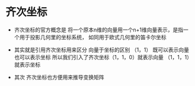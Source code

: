# 齐次坐标

* 齐次坐标的官方概念是 将一个原本n维的向量用一个n+1维向量表示，是指一个用于投影几何里的坐标系统， 如同用于欧式几何里的笛卡尔坐标

* 其实就是引用齐次坐标用来区分 向量于坐标的区别  （1，1） 既可以表示向量 也可以表示坐标 所以我们引入了齐次坐标（1，1，0）就表示向量 （1，1，1）就表示坐标  

* 其次  齐次坐标也方便用来推导变换矩阵 